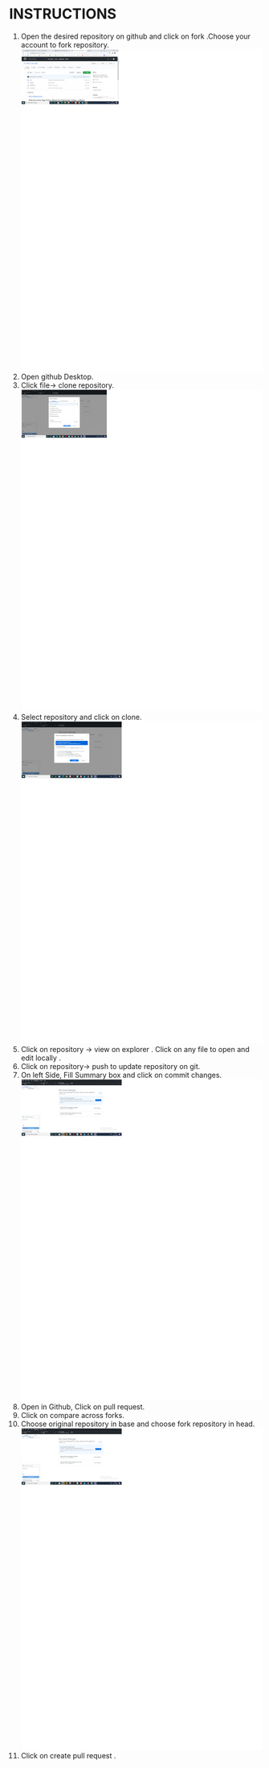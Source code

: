 # INSTRUCTIONS #
1. Open  the desired repository on github and click on fork .Choose your account to fork repository.
     ![Fork a Repository](/IMAGES/INSTRUCTIONS/STEP1.png)
1. Open github Desktop.
1. Click file-> clone repository.
     ![Clone a Repository](/IMAGES/INSTRUCTIONS/STEP3.PNG)
1. Select repository and click on clone.
    ![Clone a Repository](/IMAGES/INSTRUCTIONS/STEP4.PNG)
1. Click on repository -> view on explorer . Click on any file to open and edit locally .
1. Click on repository-> push   to update repository on git.
1. On left Side, Fill Summary box and click on commit changes.
      ![Commit Changes](/IMAGES/INSTRUCTIONS/STEP7.PNG)
1. Open in Github,  Click on pull request.
1. Click on compare across forks.
1. Choose original repository in base and choose fork repository in head.
   ![Create pull request](/IMAGES/INSTRUCTIONS/STEP7.PNG)
1. Click on create pull request . 


